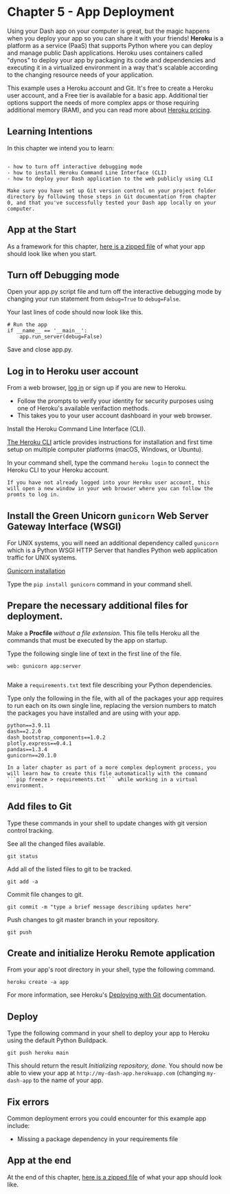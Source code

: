# Chapter 5 - App Deployment

Using your Dash app on your computer is great, but the magic happens when you deploy your app so you can share it with your friends! __Heroku__ is a platform as a service (PaaS) that supports Python where you can deploy and manage public Dash applications. Heroku uses containers called "dynos" to deploy your app by packaging its code and dependencies and executing it in a virtualized environment in a way that's scalable according to the changing resource needs of your application. 

This example uses a Heroku account and Git. It's free to create a Heroku user account, and a Free tier is available for a basic app. Additional tier options support the needs of more complex apps or those requiring additional memory (RAM), and you can read more about [Heroku pricing](https://www.heroku.com/pricing).


## Learning Intentions

In this chapter we intend you to learn:

```{admonition} Learning Intentions

- how to turn off interactive debugging mode
- how to install Heroku Command Line Interface (CLI)
- how to deploy your Dash application to the web publicly using CLI
```

```{note} 
Make sure you have set up Git version control on your project folder directory by following those steps in Git documentation from chapter 0, and that you've successfully tested your Dash app locally on your computer.
```

## App at the Start

As a framework for this chapter, [here is a zipped file](https://sportsnet.ca) of what your app should look like when you start.


## Turn off Debugging mode

Open your app.py script file and turn off the interactive debugging mode by changing your run statement from ```debug=True``` to ```debug=False```.

Your last lines of code should now look like this.

```
# Run the app
if __name__ == '__main__':
    app.run_server(debug=False)
```

Save and close app.py.


## Log in to Heroku user account

From a web browser, [log in](https://id.heroku.com/login) or sign up if you are new to Heroku.

- Follow the prompts to verify your identity for security purposes using one of Heroku's available verifaction methods.
- This takes you to your user account dashboard in your web browser.

Install the Heroku Command Line Interface (CLI).

[The Heroku CLI](https://devcenter.heroku.com/articles/heroku-cli) article provides instructions for installation and first time setup on multiple computer platforms (macOS, Windows, or Ubuntu).

In your command shell, type the command ```heroku login``` to connect the Heroku CLI to your Heroku account.

```{note} 
If you have not already logged into your Heroku user account, this will open a new window in your web browser where you can follow the promts to log in.
```


## Install the Green Unicorn ```gunicorn``` Web Server Gateway Interface (WSGI)

For UNIX systems, you will need an additional dependency called ```gunicorn``` which is a Python WSGI HTTP Server that handles Python web application traffic for UNIX systems.

[Gunicorn installation](https://gunicorn.org/)

Type the ```pip install gunicorn``` command in your command shell.
    

## Prepare the necessary additional files for deployment.

Make a __Procfile__ *without a file extension*. This file tells Heroku all the commands that must be executed by the app on startup.

Type the following single line of text in the first line of the file.

```web: gunicorn app:server``` 

```{warning} Make sure the first letter '_P_' is capitalized in _Procfile_ and that you spell it exactly that way or Heroku cannot recognize it.
```

Make a ```requirements.txt``` text file describing your Python dependencies. 

Type only the following in the file, with all of the packages your app requires to run each on its own single line, replacing the version numbers to match the packages you have installed and are using with your app.

```
python==3.9.11
dash==2.2.0
dash_bootstrap_components==1.0.2
plotly.express==0.4.1
pandas==1.3.4
gunicorn==20.1.0
```

```{note} 
In a later chapter as part of a more complex deployment process, you will learn how to create this file automatically with the command ```pip freeze > requirements.txt``` while working in a virtual environment.
```

## Add files to Git

Type these commands in your shell to update changes with git version control tracking.

See all the changed files available.
```
git status
```

Add all of the listed files to git to be tracked.
```
git add -a
```
Commit file changes to git.
```
git commit -m "type a brief message describing updates here"
```

Push changes to git master branch in your repository.
```
git push
```

## Create and initialize Heroku Remote application

From your app's root directory in your shell, type the following command.
```
heroku create -a app
```

For more information, see Heroku's [Deploying with Git](https://devcenter.heroku.com/articles/git) documentation. 


## Deploy

Type the following command in your shell to deploy your app to Heroku using the default Python Buildpack.

```
git push heroku main
```

This should return the result _Initializing repository, done._
You should now be able to view your app at ```http://my-dash-app.herokuapp.com``` (changing ```my-dash-app``` to the name of your app.


## Fix errors

Common deployment errors you could encounter for this example app include:
- Missing a package dependency in your requirements file


## App at the end

At the end of this chapter, [here is a zipped file](https://sportsnet.ca) of what your app should look like.
